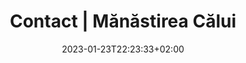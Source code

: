 ---
title: "Contact | Mănăstirea Călui"
keywords: ["Manastirea Calui"]
date: 2023-01-23T22:23:33+02:00
draft: false
type: page
layout: contact
sitemap_exclude: false

sitemap:
  changefreq: weekly
  filename: sitemap.xml
  priority: 1


#----------------------------------------------------/
# Contact
#----------------------------------------------------/
page:
  title: "Cont<span>act</span>"


---